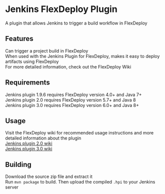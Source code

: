 # Jenkins FlexDeploy Plugin
A plugin that allows Jenkins to trigger a build workflow in FlexDeploy

## Features
Can trigger a project build in FlexDeploy  
When used with the Jenkins Plugin for FlexDeploy, makes it easy to deploy artifacts using FlexDeploy  
For more detailed information, check out the FlexDeploy Wiki  

## Requirements
Jenkins plugin 1.9.6 requires FlexDeploy version 4.0+ and Java 7+  
Jenkins plugin 2.0 requires FlexDeploy version 5.7+ and Java 8  
Jenkins plugin 3.0 requires FlexDeploy version 6.0+ and Java 8+


## Usage
Visit the FlexDeploy wiki for recommended usage instructions and more detailed information about the plugin  
[Jenkins plugin 2.0 wiki](https://flexagon.atlassian.net/wiki/display/FD57/Jenkins)  
[Jenkins plugin 3.0 wiki](https://flexagon.atlassian.net/wiki/display/FD60/Jenkins)  

## Building
Download the source zip file and extract it  
Run `mvn package` to build. Then upload the compiled `.hpi` to your Jenkins server
